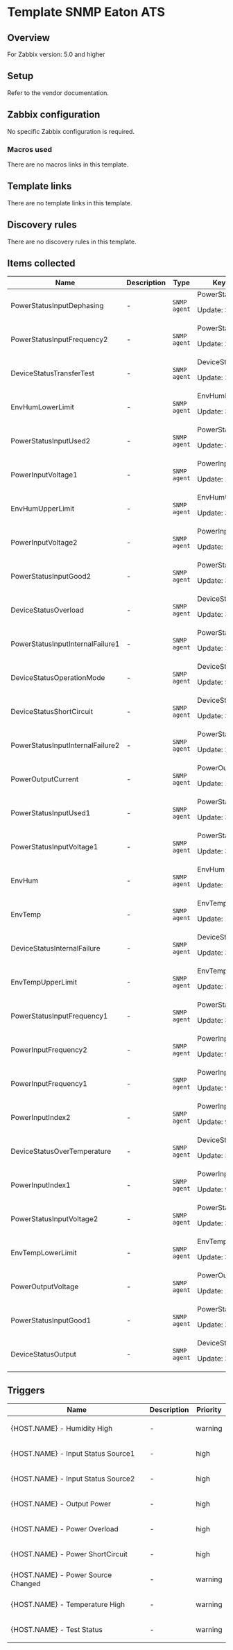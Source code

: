 # Template SNMP Eaton ATS

## Overview

For Zabbix version: 5.0 and higher

## Setup

Refer to the vendor documentation.

## Zabbix configuration

No specific Zabbix configuration is required.

### Macros used

There are no macros links in this template.

## Template links

There are no template links in this template.

## Discovery rules

There are no discovery rules in this template.

## Items collected

|Name|Description|Type|Key and additional info|
|----|-----------|----|----|
|PowerStatusInputDephasing|<p>-</p>|`SNMP agent`|PowerStatusInputDephasing<p>Update: 30</p>|
|PowerStatusInputFrequency2|<p>-</p>|`SNMP agent`|PowerStatusInputFrequency2<p>Update: 30</p>|
|DeviceStatusTransferTest|<p>-</p>|`SNMP agent`|DeviceStatusTransferTest<p>Update: 30</p>|
|EnvHumLowerLimit|<p>-</p>|`SNMP agent`|EnvHumLowerLimit<p>Update: 3600</p>|
|PowerStatusInputUsed2|<p>-</p>|`SNMP agent`|PowerStatusInputUsed2<p>Update: 30</p>|
|PowerInputVoltage1|<p>-</p>|`SNMP agent`|PowerInputVoltage1<p>Update: 15</p>|
|EnvHumUpperLimit|<p>-</p>|`SNMP agent`|EnvHumUpperLimit<p>Update: 3600</p>|
|PowerInputVoltage2|<p>-</p>|`SNMP agent`|PowerInputVoltage2<p>Update: 15</p>|
|PowerStatusInputGood2|<p>-</p>|`SNMP agent`|PowerStatusInputGood2<p>Update: 30</p>|
|DeviceStatusOverload|<p>-</p>|`SNMP agent`|DeviceStatusOverload<p>Update: 30</p>|
|PowerStatusInputInternalFailure1|<p>-</p>|`SNMP agent`|PowerStatusInputInternalFailure1<p>Update: 30</p>|
|DeviceStatusOperationMode|<p>-</p>|`SNMP agent`|DeviceStatusOperationMode<p>Update: 5</p>|
|DeviceStatusShortCircuit|<p>-</p>|`SNMP agent`|DeviceStatusShortCircuit<p>Update: 30</p>|
|PowerStatusInputInternalFailure2|<p>-</p>|`SNMP agent`|PowerStatusInputInternalFailure2<p>Update: 30</p>|
|PowerOutputCurrent|<p>-</p>|`SNMP agent`|PowerOutputCurrent<p>Update: 15</p>|
|PowerStatusInputUsed1|<p>-</p>|`SNMP agent`|PowerStatusInputUsed1<p>Update: 30</p>|
|PowerStatusInputVoltage1|<p>-</p>|`SNMP agent`|PowerStatusInputVoltage1<p>Update: 30</p>|
|EnvHum|<p>-</p>|`SNMP agent`|EnvHum<p>Update: 15</p>|
|EnvTemp|<p>-</p>|`SNMP agent`|EnvTemp<p>Update: 15</p>|
|DeviceStatusInternalFailure|<p>-</p>|`SNMP agent`|DeviceStatusInternalFailure<p>Update: 30</p>|
|EnvTempUpperLimit|<p>-</p>|`SNMP agent`|EnvTempUpperLimit<p>Update: 3600</p>|
|PowerStatusInputFrequency1|<p>-</p>|`SNMP agent`|PowerStatusInputFrequency1<p>Update: 30</p>|
|PowerInputFrequency2|<p>-</p>|`SNMP agent`|PowerInputFrequency2<p>Update: 900</p>|
|PowerInputFrequency1|<p>-</p>|`SNMP agent`|PowerInputFrequency1<p>Update: 900</p>|
|PowerInputIndex2|<p>-</p>|`SNMP agent`|PowerInputIndex2<p>Update: 900</p>|
|DeviceStatusOverTemperature|<p>-</p>|`SNMP agent`|DeviceStatusOverTemperature<p>Update: 30</p>|
|PowerInputIndex1|<p>-</p>|`SNMP agent`|PowerInputIndex1<p>Update: 900</p>|
|PowerStatusInputVoltage2|<p>-</p>|`SNMP agent`|PowerStatusInputVoltage2<p>Update: 30</p>|
|EnvTempLowerLimit|<p>-</p>|`SNMP agent`|EnvTempLowerLimit<p>Update: 3600</p>|
|PowerOutputVoltage|<p>-</p>|`SNMP agent`|PowerOutputVoltage<p>Update: 15</p>|
|PowerStatusInputGood1|<p>-</p>|`SNMP agent`|PowerStatusInputGood1<p>Update: 30</p>|
|DeviceStatusOutput|<p>-</p>|`SNMP agent`|DeviceStatusOutput<p>Update: 30</p>|
## Triggers

|Name|Description|Priority|
|----|-----------|----|
|{HOST.NAME} - Humidity High|<p>-</p>|warning|
|{HOST.NAME} - Input Status Source1|<p>-</p>|high|
|{HOST.NAME} - Input Status Source2|<p>-</p>|high|
|{HOST.NAME} - Output Power|<p>-</p>|high|
|{HOST.NAME} - Power Overload|<p>-</p>|high|
|{HOST.NAME} - Power ShortCircuit|<p>-</p>|high|
|{HOST.NAME} - Power Source Changed|<p>-</p>|warning|
|{HOST.NAME} - Temperature High|<p>-</p>|warning|
|{HOST.NAME} - Test Status|<p>-</p>|warning|
